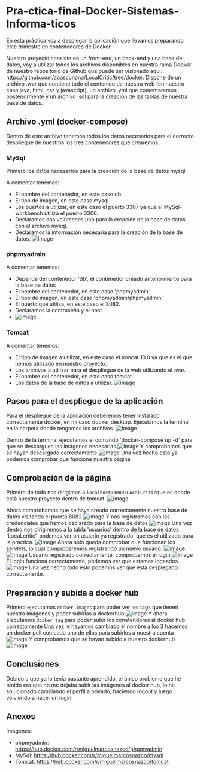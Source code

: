 # Pra-ctica-final-Docker-Sistemas-Informa-ticos

En esta práctica voy a desplegar la aplicación que llevamos preparando este trimestre en contenedores de Docker.

Nuestro proyecto consiste en un front-end, un back-end y una base de datos, voy a utilizar todos los archivos disponibles en nuestra rama *Docker* de nuestro repositorio de Github que puede ser visionado aquí: <https://github.com/abascunana/LocalCritic/tree/docker>. Dispone de un archivo .war que contiene todo el contenido de nuestra web (en nuestro caso java, html, css y javascript), un archivo .yml que comentaremos posteriormente y un archivo .sql para la creación de las tablas de nuestra base de datos.


## Archivo .yml (docker-compose)

Dentro de este archivo tenemos todos los datos necesarios para el correcto despliegue de nuestros los tres contenedores que crearemos.

### MySql
Primero los datos necesarios para la creación de la base de datos mysql:

A comentar tenemos:
  - El nombre del contenedor, en este caso db.
  - El tipo de imagen, en este caso mysql.
  - Los puertos a utilizar, en este caso el puerto 3307 ya que el MySql-workbench utiliza el puerto 3306.
  - Declaramos dos volúmenes uno para la creación de la base de datos con el archivo mysql.
  - Declaramos la información necesaria para la creación de la base de datos.
  ![image](https://user-images.githubusercontent.com/91747025/173107830-ae4488e0-da76-44a1-9f06-350ef5e5f9a8.png)

  
 ### phpmyadmin
 A comentar tenemos:
  - Depende del contenedor 'db', el contenedor creado anteriormente para la base de datos
  - El nombre del contenedor, en este caso 'phpmyadmin'. 
  - El tipo de imagen, en este caso 'phpmyadmin/phpmyadmin'. 
  - El puerto que utiliza, en este caso el 8082.
  - Declaramos la contraseña y el host.
  - ![image](https://user-images.githubusercontent.com/91747025/173108383-c346e9f9-b97e-4c29-a2a3-0d22aca2b287.png)
### Tomcat
 A comentar tenemos:
  - El tipo de imagen a utilizar, en este caso el tomcat 10.0 ya que es el que hemos utilizado en nuestro proyecto.
  - Los archivos a utilizar para el despliegue de la web utilizando el .war.
  - El nombre del contenedor, en este caso tomcat.
  - Los datos de la base de datos a utilizar.
  ![image](https://user-images.githubusercontent.com/91747025/173108948-db3f8993-757e-4a80-b7a7-caa239b87f73.png)

## Pasos para el despliegue de la aplicación
Para el despliegue de la aplicación deberemos tener instalado correctamente docker, en mi caso docker desktop.
Ejecutamos la terminal en la carpeta donde tengamos los archivos.
![image](https://user-images.githubusercontent.com/91747025/173109528-8f0c9ceb-ac50-4daf-a9c7-cb00a045d095.png)

Dentro de la terminal ejecutamos el comando 'docker-compose up -d' para que se descarguen las imágenes necesarias
![image](https://user-images.githubusercontent.com/91747025/173109816-8116c441-27f9-4f07-8d7e-9d8e2dda93b6.png)
Y comprobamos que se hayan descargado correctamente
![image](https://user-images.githubusercontent.com/91747025/173110068-dd1522fc-81bb-448b-9079-438f4fb60294.png)
Una vez hecho esto ya podemos comprobar que funcione nuestra página

## Comprobación de la página 
Primero de todo nos dirigimos a `localhost:8080/LocalCritic`que es donde está nuestro proyecto dentro de tomcat.
![image](https://user-images.githubusercontent.com/91747025/173110570-8c1d036a-72b2-4875-91d6-e77555c54488.png)

Ahora comprobamos que se haya creado correctamente nuestra base de datos visitando el puerto 8082
![image](https://user-images.githubusercontent.com/91747025/173110797-f45d6060-b322-4810-9a90-7fdfbda36185.png)
Y nos registramos con las credenciales que hemos declarado para la base de datos
![image](https://user-images.githubusercontent.com/91747025/173110922-0291caf6-ee0b-408b-9768-1f9d5d64e63d.png)
Una vez dentro nos dirigiremos a la tabla 'usuarios' dentro de la base de datos 'LocaLcritic', podemos ver un usuario ya registrado, que es el utilizado para la práctica.
![image](https://user-images.githubusercontent.com/91747025/173111307-86d03bda-e3c3-493c-b35c-50f831de3c5c.png)
Ahora solo queda comprobar que funcionan los servlets, lo cual comprobaremos registrando un nuevo usuario.
![image](https://user-images.githubusercontent.com/91747025/173111628-9000c905-a975-418b-bee9-fcd7782004d7.png)
![image](https://user-images.githubusercontent.com/91747025/173111677-d6667fc4-322e-47a7-bc71-5a742053b1e3.png)
Usuario registrado correctamente, comprobemos el login
![image](https://user-images.githubusercontent.com/91747025/173111833-9786161f-65f6-4bb9-b794-cb987d343dba.png)
El login funciona correctamente, podemos ver que estamos logeados
![image](https://user-images.githubusercontent.com/91747025/173111996-7732debd-4db8-4484-ad9f-02a04b431f25.png)
Una vez hecho todo esto podemos ver que está desplegado correctamente.

## Preparación y subida a docker hub 
Primero ejecutamos `docker images` para poder ver los tags que tienen nuestra imágenes y poder subirlas a dockerhub
![image](https://user-images.githubusercontent.com/91747025/173113535-bd595061-5d34-4e8c-ba32-443493498715.png)
Y ahora ejecutamos `docker tag` para poder subir los conetendores al docker hub correctamente
Una vez le hayamos cambiado el nombre a los 3 hacemos un docker pull con cada uno de ellos para subirlos a nuestra cuenta
![image](https://user-images.githubusercontent.com/91747025/173118838-99b18688-8161-492f-9c36-fbafa98a17c8.png)
Y comprobamos que se hayan subido a nuestro dockerhub
![image](https://user-images.githubusercontent.com/91747025/173118931-057df6cd-8692-4691-8ef1-ec873a8af5fd.png)

## Conclusiones
Debido a que ya lo tenía bastante aprendido, el único problema que he tenido era que no me dejaba subir las imágenes al docker hub, lo he solucionado cambiando el perfil a privado, haciendo logout y luego volviendo a hacer un login.
## Anexos

Imágenes:
 - phpmyadmin: https://hub.docker.com/r/miguelmarcosnazco/phpmyadmin
 - MySql: https://hub.docker.com/r/miguelmarcosnazco/mysql
 - Tomcat: https://hub.docker.com/r/miguelmarcosnazco/tomcat



